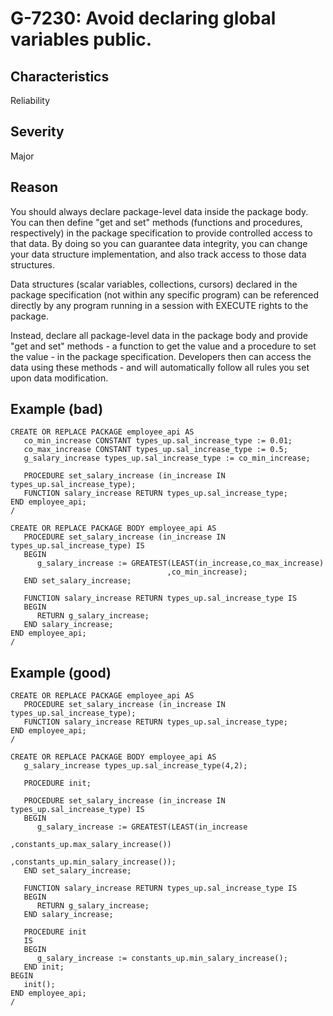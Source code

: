 # G-7230: Avoid declaring global variables public.

## Characteristics

Reliability

## Severity

Major

## Reason

You should always declare package-level data inside the package body. You can then define "get and set" methods (functions and procedures, respectively) in the package specification to provide controlled access to that data. By doing so you can guarantee data integrity, you can change your data structure implementation, and also track access to those data structures. 

Data structures (scalar variables, collections, cursors) declared in the package specification (not within any specific program) can be referenced directly by any program running in a session with EXECUTE rights to the package. 

Instead, declare all package-level data in the package body and provide "get and set" methods - a function to get the value and a procedure to set the value - in the package specification. Developers then can access the data using these methods - and will automatically follow all rules you set upon data modification.

## Example (bad)

```
CREATE OR REPLACE PACKAGE employee_api AS
   co_min_increase CONSTANT types_up.sal_increase_type := 0.01;
   co_max_increase CONSTANT types_up.sal_increase_type := 0.5;
   g_salary_increase types_up.sal_increase_type := co_min_increase;
   
   PROCEDURE set_salary_increase (in_increase IN types_up.sal_increase_type);
   FUNCTION salary_increase RETURN types_up.sal_increase_type;
END employee_api;
/

CREATE OR REPLACE PACKAGE BODY employee_api AS
   PROCEDURE set_salary_increase (in_increase IN types_up.sal_increase_type) IS
   BEGIN
      g_salary_increase := GREATEST(LEAST(in_increase,co_max_increase)
                                   ,co_min_increase);
   END set_salary_increase;

   FUNCTION salary_increase RETURN types_up.sal_increase_type IS
   BEGIN
      RETURN g_salary_increase;
   END salary_increase;
END employee_api;
/
```

## Example (good)

```
CREATE OR REPLACE PACKAGE employee_api AS
   PROCEDURE set_salary_increase (in_increase IN types_up.sal_increase_type);
   FUNCTION salary_increase RETURN types_up.sal_increase_type;
END employee_api;
/

CREATE OR REPLACE PACKAGE BODY employee_api AS
   g_salary_increase types_up.sal_increase_type(4,2);
   
   PROCEDURE init;
   
   PROCEDURE set_salary_increase (in_increase IN types_up.sal_increase_type) IS
   BEGIN
      g_salary_increase := GREATEST(LEAST(in_increase
                                         ,constants_up.max_salary_increase())
                                   ,constants_up.min_salary_increase());
   END set_salary_increase;

   FUNCTION salary_increase RETURN types_up.sal_increase_type IS
   BEGIN
      RETURN g_salary_increase;
   END salary_increase;
   
   PROCEDURE init
   IS
   BEGIN
      g_salary_increase := constants_up.min_salary_increase();
   END init;
BEGIN
   init();
END employee_api;
/
```